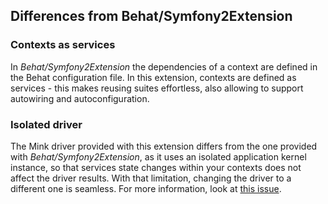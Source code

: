 ## Differences from Behat/Symfony2Extension

### Contexts as services

In *Behat/Symfony2Extension* the dependencies of a context are defined in the Behat configuration file. In this extension,
contexts are defined as services - this makes reusing suites effortless, also allowing to support autowiring and autoconfiguration.

### Isolated driver

The Mink driver provided with this extension differs from the one provided with *Behat/Symfony2Extension*,
as it uses an isolated application kernel instance, so that services state changes within your contexts does not affect 
the driver results. With that limitation, changing the driver to a different one is seamless. For more information, look
at [this issue](https://github.com/Behat/Symfony2Extension/issues/112).
